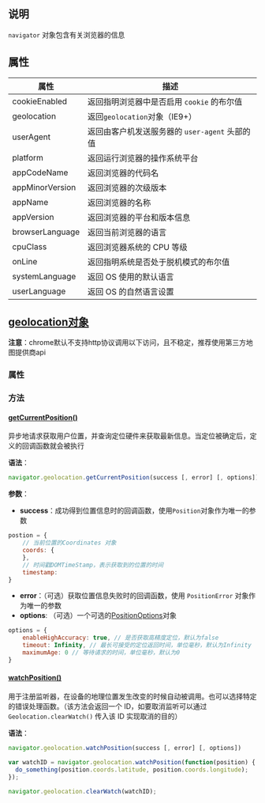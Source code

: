 ## 说明
`navigator` 对象包含有关浏览器的信息

## 属性
属性 | 描述
---|---
cookieEnabled | 返回指明浏览器中是否启用 `cookie` 的布尔值
geolocation | 返回`geolocation`对象（IE9+）
userAgent | 返回由客户机发送服务器的 `user-agent` 头部的值
platform | 返回运行浏览器的操作系统平台
appCodeName | 返回浏览器的代码名
appMinorVersion	| 返回浏览器的次级版本
appName	| 返回浏览器的名称
appVersion | 返回浏览器的平台和版本信息
browserLanguage	| 返回当前浏览器的语言
cpuClass | 返回浏览器系统的 CPU 等级
onLine | 返回指明系统是否处于脱机模式的布尔值
systemLanguage | 返回 OS 使用的默认语言
userLanguage | 返回 OS 的自然语言设置

## [geolocation对象](https://developer.mozilla.org/zh-CN/docs/Web/API/Geolocation/Using_geolocation)

**注意**：chrome默认不支持http协议调用以下访问，且不稳定，推荐使用第三方地图提供商api

### 属性


### 方法

#### [getCurrentPosition()](https://developer.mozilla.org/zh-CN/docs/Web/API/Geolocation/getCurrentPosition)
异步地请求获取用户位置，并查询定位硬件来获取最新信息。当定位被确定后，定义的回调函数就会被执行

**语法**：

```js
navigator.geolocation.getCurrentPosition(success [, error] [, options])
```

**参数**：
- **success**：成功得到位置信息时的回调函数，使用`Position`对象作为唯一的参数

```js
postion = {
    // 当前位置的Coordinates 对象
    coords: {
    },
    // 时间戳DOMTimeStamp，表示获取到的位置的时间
    timestamp: 
}
```
- **error**：（可选）获取位置信息失败时的回调函数，使用 `PositionError` 对象作为唯一的参数
- **options**: （可选）一个可选的[PositionOptions](https://developer.mozilla.org/zh-TW/docs/Web/API/PositionOptions)对象

```js
options = {
    enableHighAccuracy: true, // 是否获取高精度定位，默认为false
    timeout: Infinity, // 最长可接受的定位返回时间，单位毫秒，默认为Infinity
    maximumAge: 0 // 等待请求的时间，单位毫秒，默认为0
}
```

#### [watchPosition()](https://developer.mozilla.org/zh-CN/docs/Web/API/Geolocation/watchPosition)
 用于注册监听器，在设备的地理位置发生改变的时候自动被调用。也可以选择特定的错误处理函数。（该方法会返回一个 ID，如要取消监听可以通过 `Geolocation.clearWatch()` 传入该 ID 实现取消的目的）

**语法**：

```js
navigator.geolocation.watchPosition(success [, error] [, options])
```

```js
var watchID = navigator.geolocation.watchPosition(function(position) {
  do_something(position.coords.latitude, position.coords.longitude);
});

navigator.geolocation.clearWatch(watchID);
```